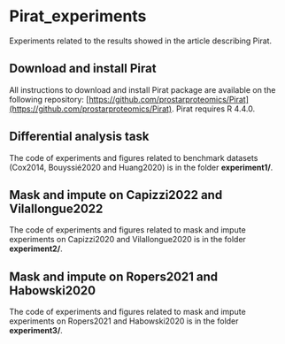 # Pirat_experiments

Experiments related to the results showed in the article describing Pirat.

## Download and install Pirat

All instructions to download and install Pirat package are available on the following repository: [https://github.com/prostarproteomics/Pirat](https://github.com/prostarproteomics/Pirat). Pirat requires R 4.4.0.


## Differential analysis task

The code of experiments and figures related to benchmark datasets (Cox2014, Bouyssié2020 and Huang2020) is in the folder **experiment1/**.

## Mask and impute on Capizzi2022 and Vilallongue2022

The code of experiments and figures related to mask and impute experiments on Capizzi2020 and Vilallongue2020  is in the folder **experiment2/**.


## Mask and impute on Ropers2021 and Habowski2020

The code of experiments and figures related to mask and impute experiments on  Ropers2021 and Habowski2020 is in the folder **experiment3/**.
